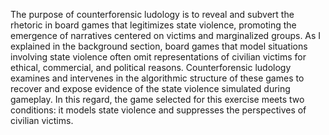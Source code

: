 The purpose of counterforensic ludology is to reveal and subvert the rhetoric in board games that legitimizes state violence, promoting the emergence of narratives centered on victims and marginalized groups. As I explained in the background section, board games that model situations involving state violence often omit representations of civilian victims for ethical, commercial, and political reasons. Counterforensic ludology examines and intervenes in the algorithmic structure of these games to recover and expose evidence of the state violence simulated during gameplay. In this regard, the game selected for this exercise meets two conditions: it models state violence and suppresses the perspectives of civilian victims.